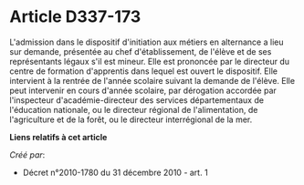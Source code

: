 # Article D337-173

L'admission dans le dispositif d'initiation aux métiers en alternance a lieu sur demande, présentée au chef d'établissement,
de l'élève et de ses représentants légaux s'il est mineur. Elle est prononcée par le directeur du centre de formation
d'apprentis dans lequel est ouvert le dispositif. Elle intervient à la rentrée de l'année scolaire suivant la demande de
l'élève. Elle peut intervenir en cours d'année scolaire, par dérogation accordée par l'inspecteur d'académie-directeur des
services départementaux de l'éducation nationale, ou le directeur régional de l'alimentation, de l'agriculture et de la
forêt, ou le directeur interrégional de la mer.

**Liens relatifs à cet article**

_Créé par_:

  - Décret n°2010-1780 du 31 décembre 2010 - art. 1
